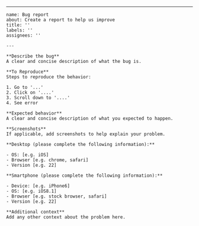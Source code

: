 ---
    name: Bug report
    about: Create a report to help us improve
    title: ''
    labels: ''
    assignees: ''
    
    ---
    
    **Describe the bug**
    A clear and concise description of what the bug is.
    
    **To Reproduce**
    Steps to reproduce the behavior:
    
    1. Go to '...'
    2. Click on '....'
    3. Scroll down to '....'
    4. See error
    
    **Expected behavior**
    A clear and concise description of what you expected to happen.
    
    **Screenshots**
    If applicable, add screenshots to help explain your problem.
    
    **Desktop (please complete the following information):**
    
    - OS: [e.g. iOS]
    - Browser [e.g. chrome, safari]
    - Version [e.g. 22]
    
    **Smartphone (please complete the following information):**
    
    - Device: [e.g. iPhone6]
    - OS: [e.g. iOS8.1]
    - Browser [e.g. stock browser, safari]
    - Version [e.g. 22]
    
    **Additional context**
    Add any other context about the problem here.